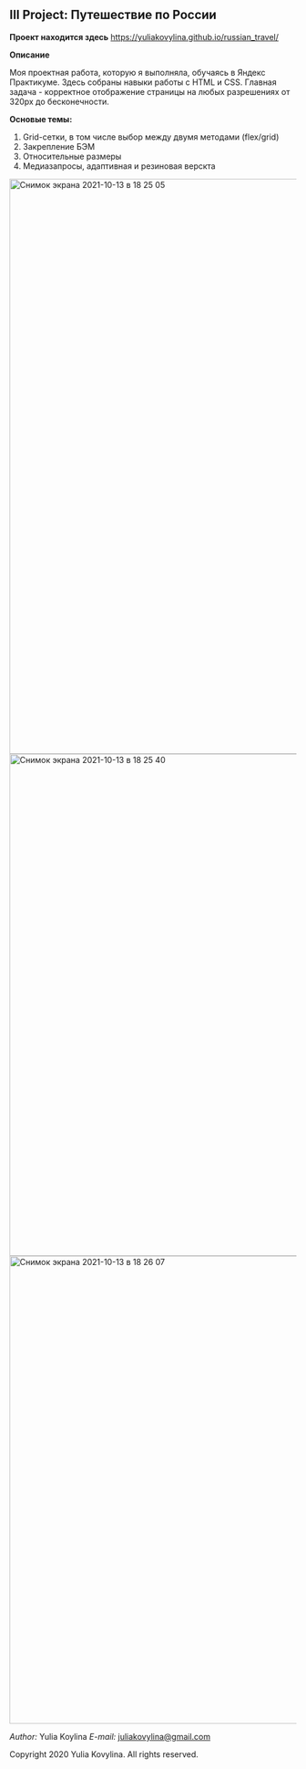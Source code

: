 
**III Project: Путешествие по России**
---------------------------------------

**Проект находится здесь** https://yuliakovylina.github.io/russian_travel/

**Описание**

Моя проектная работа, которую я выполняла, обучаясь в Яндекс Практикуме. 
Здесь собраны навыки работы с HTML и CSS.
Главная задача - корректное отображение страницы на любых разрешениях от 320px до бесконечности.


**Основые темы:**
1. Grid-сетки, в том числе выбор между двумя методами (flex/grid)
2. Закрепление БЭМ
3. Относительные размеры
4. Медиазапросы, адаптивная и резиновая верскта

<img width="1008" alt="Снимок экрана 2021-10-13 в 18 25 05" src="https://user-images.githubusercontent.com/61360526/137164618-45fc947e-762b-42a0-bfda-9d11f7df2cac.png">
<img width="880" alt="Снимок экрана 2021-10-13 в 18 25 40" src="https://user-images.githubusercontent.com/61360526/137164643-feca5b31-4cee-4605-a350-172f1b45c108.png">
<img width="820" alt="Снимок экрана 2021-10-13 в 18 26 07" src="https://user-images.githubusercontent.com/61360526/137164665-58a3f86a-9637-45f5-8e5f-84fc85d16e43.png">

_Author:_ Yulia Koylina
_E-mail:_ juliakovylina@gmail.com

Copyright 2020 Yulia Kovylina. 
All rights reserved.

